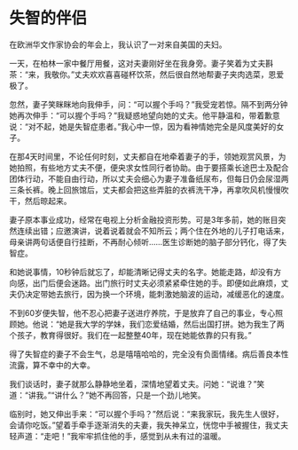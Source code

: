 # 失智的伴侣

在欧洲华文作家协会的年会上，我认识了一对来自美国的夫妇。 

一天，在柏林一家中餐厅用餐，这对夫妻刚好坐在我身旁。妻子笑着为丈夫斟茶：“来，我敬你。”丈夫欢欢喜喜碰杯饮茶，然后很自然地帮妻子夹肉选菜，恩爱极了。 

忽然，妻子笑眯眯地向我伸手，问：“可以握个手吗？”我受宠若惊。隔不到两分钟她再次伸手：“可以握个手吗？”我疑惑地望向她的丈夫。他平静温和，带着歉意说：“对不起，她是失智症患者。”我心中一惊，因为看神情她完全是风度美好的女子。 

在那4天时间里，不论任何时刻，丈夫都自在地牵着妻子的手，领她观赏风景，为她拍照，有些地方丈夫不便，便央求女性同行者协助。由于要搭乘长途巴士及配合团体行动，不能自由行动，所以丈夫会细心为妻子准备纸尿布，但每日仍会尿湿两三条长裤。晚上回旅馆后，丈夫都会把这些弄脏的衣裤洗干净，再拿吹风机慢慢吹干，然后晾起来。 

妻子原本事业成功，经常在电视上分析金融投资形势。可是3年多前，她的账目突然连续出错；应邀演讲，说着说着就会不知所云；两个住在外地的儿子打电话来，母亲讲两句话便自行挂断，不再耐心倾听……医生诊断她的脑子部分钙化，得了失智症。 

和她说事情，10秒钟后就忘了，却能清晰记得丈夫的名字。她能走路，却没有方向感，出门后便会迷路。出门旅行时丈夫必须紧紧牵住她的手。即便如此麻烦，丈夫仍决定带她去旅行，因为换一个环境，能刺激她脑波的运动，减缓恶化的速度。 

不到60岁便失智，他不忍心把妻子送进疗养院，于是放弃了自己的事业，专心照顾她。他说：“她是我大学的学妹，我们恋爱结婚，然后出国打拼。她为我生了两个孩子，教育得很好。我们在一起整整40年，现在她能依靠的只有我。” 

得了失智症的妻子不会生气，总是嘻嘻哈哈的，完全没有负面情绪。病后善良本性流露，算不幸中的大幸。 

我们谈话时，妻子就那么静静地坐着，深情地望着丈夫。问她：“说谁？”笑道：“讲我。”“讲什么？”她不再回答，只是一个劲儿地笑。 

临别时，她又伸出手来：“可以握个手吗？”然后说：“来我家玩，我先生人很好，会请你吃饭。”望着手牵手逐渐消失的夫妻，我失神呆立，恍惚中手被握住，我丈夫轻声道：“走吧！”我牢牢抓住他的手，感觉到从未有过的温暖。